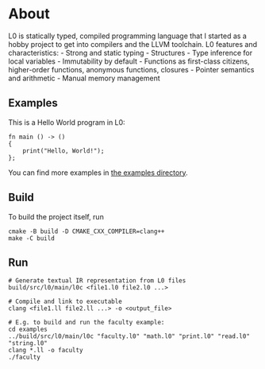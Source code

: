 # About

L0 is statically typed, compiled programming language that I started as a hobby project to get into compilers and the LLVM toolchain.
L0 features and characteristics:
    - Strong and static typing
    - Structures
    - Type inference for local variables
    - Immutability by default
    - Functions as first-class citizens, higher-order functions, anonymous functions, closures
    - Pointer semantics and arithmetic
    - Manual memory management

## Examples

This is a Hello World program in L0:

```
fn main () -> ()
{
    print("Hello, World!");
};
```

You can find more examples in [the examples directory](examples).

## Build

To build the project itself, run

```shell
cmake -B build -D CMAKE_CXX_COMPILER=clang++
make -C build
```

## Run
 
```shell
# Generate textual IR representation from L0 files
build/src/l0/main/l0c <file1.l0 file2.l0 ...>

# Compile and link to executable
clang <file1.ll file2.ll ...> -o <output_file>

# E.g. to build and run the faculty example:
cd examples
../build/src/l0/main/l0c "faculty.l0" "math.l0" "print.l0" "read.l0" "string.l0"
clang *.ll -o faculty
./faculty
```
